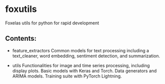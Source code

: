 # foxutils
Foxelas utils for python for rapid development 

## Contents: 
- feature_extractors
    Common models for text processing including a text_cleaner, word embedding, sentiment detection, and summarization. 
    
- utils 
    Functionalities for image and time series processing, including display plots. 
    Basic models with Keras and Torch. 
    Data generators and ARIMA models.
    Training suite with PyTorch Lightning.
